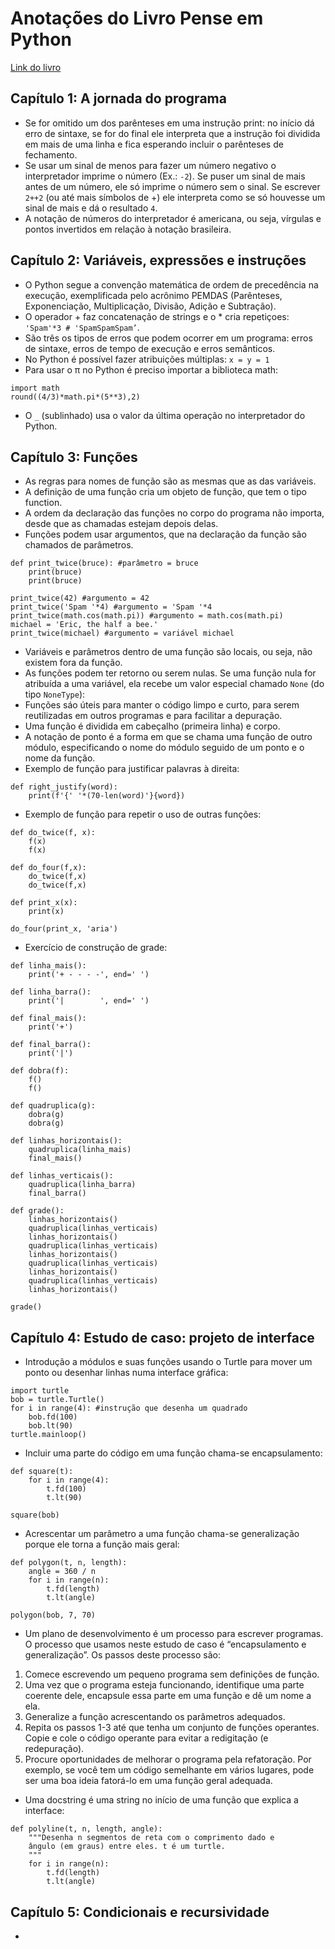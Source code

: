 # Anotações do Livro Pense em Python

[Link do livro](https://penseallen.github.io/PensePython2e/)

## Capítulo 1: A jornada do programa
* Se for omitido um dos parênteses em uma instrução print: no início dá erro de sintaxe, se for do final ele interpreta que a instrução foi dividida em mais de uma linha e fica esperando incluir o parênteses de fechamento.
* Se usar um sinal de menos para fazer um número negativo o interpretador imprime o número (Ex.: `-2`). Se puser um sinal de mais antes de um número, ele só imprime o número sem o sinal. Se escrever `2++2` (ou até mais símbolos de +) ele interpreta como se só houvesse um sinal de mais e dá o resultado `4`.
* A notação de números do interpretador é americana, ou seja, vírgulas e pontos invertidos em relação à notação brasileira.

## Capítulo 2: Variáveis, expressões e instruções
* O Python segue a convenção matemática de ordem de precedência na execução, exemplificada pelo  acrônimo PEMDAS (Parênteses, Exponenciação, Multiplicação, Divisão, Adição e Subtração).
* O operador + faz concatenação de strings e o * cria repetiçoes: `'Spam'*3 # 'SpamSpamSpam’`.
* São três os tipos de erros que podem ocorrer em um programa: erros de sintaxe, erros de tempo de execução e erros semânticos.
* No Python é possível fazer atribuições múltiplas: `x = y = 1`
* Para usar o π no Python é preciso importar a biblioteca math:
```
import math
round((4/3)*math.pi*(5**3),2)
```
* O `_` (sublinhado) usa o valor da última operação no interpretador do Python.

## Capítulo 3: Funções
* As regras para nomes de função são as mesmas que as das variáveis.
* A definição de uma função cria um objeto de função, que tem o tipo function.
* A ordem da declaração das funções no corpo do programa não importa, desde que as chamadas estejam depois delas.
* Funções podem usar argumentos, que na declaração da função são chamados de parâmetros.
```
def print_twice(bruce): #parâmetro = bruce
    print(bruce)
    print(bruce)

print_twice(42) #argumento = 42
print_twice('Spam '*4) #argumento = 'Spam '*4
print_twice(math.cos(math.pi)) #argumento = math.cos(math.pi)
michael = 'Eric, the half a bee.'
print_twice(michael) #argumento = variável michael
```
* Variáveis e parâmetros dentro de uma função são locais, ou seja, não existem fora da função.
* As funções podem ter retorno ou serem nulas. Se uma função nula for atribuída a uma variável, ela recebe um valor especial chamado `None` (do tipo `NoneType`):
* Funções sáo úteis para manter o código limpo e curto, para serem reutilizadas em outros programas e para facilitar a depuração.
* Uma função é dividida em cabeçalho (primeira linha) e corpo.
* A notação de ponto é a forma em que se chama uma função de outro módulo,  especificando o nome do módulo seguido de um ponto e o nome da função.
* Exemplo de função para justificar palavras à direita:
```
def right_justify(word):
    print(f'{' '*(70-len(word)'}{word})
```
* Exemplo de função para repetir o uso de outras funções:
```
def do_twice(f, x):
    f(x)
    f(x)

def do_four(f,x):
    do_twice(f,x)
    do_twice(f,x)

def print_x(x):
    print(x)

do_four(print_x, 'aria')
```
* Exercício de construção de grade:
```
def linha_mais():
    print('+ - - - -', end=' ')

def linha_barra():
    print('|        ', end=' ')

def final_mais():
    print('+')

def final_barra():
    print('|')

def dobra(f):
    f()
    f()

def quadruplica(g):
    dobra(g)
    dobra(g)

def linhas_horizontais():
    quadruplica(linha_mais)
    final_mais()

def linhas_verticais():
    quadruplica(linha_barra)
    final_barra()

def grade():
    linhas_horizontais()
    quadruplica(linhas_verticais)
    linhas_horizontais()
    quadruplica(linhas_verticais)
    linhas_horizontais()
    quadruplica(linhas_verticais)
    linhas_horizontais()
    quadruplica(linhas_verticais)
    linhas_horizontais()

grade()
```

## Capítulo 4: Estudo de caso: projeto de interface
* Introdução a módulos e suas funções usando o Turtle para mover um ponto ou desenhar linhas numa interface gráfica:
```
import turtle
bob = turtle.Turtle()
for i in range(4): #instrução que desenha um quadrado
    bob.fd(100)
    bob.lt(90)
turtle.mainloop()
```
* Incluir uma parte do código em uma função chama-se encapsulamento:
```
def square(t):
    for i in range(4):
        t.fd(100)
        t.lt(90)

square(bob)
```
* Acrescentar um parâmetro a uma função chama-se generalização porque ele torna a função mais geral:
```
def polygon(t, n, length):
    angle = 360 / n
    for i in range(n):
        t.fd(length)
        t.lt(angle)

polygon(bob, 7, 70)
```
* Um plano de desenvolvimento é um processo para escrever programas. O processo que usamos neste estudo de caso é “encapsulamento e generalização”. Os passos deste processo são:
 1. Comece escrevendo um pequeno programa sem definições de função.
 2. Uma vez que o programa esteja funcionando, identifique uma parte coerente dele, encapsule essa parte em uma função e dê um nome a ela.
 3. Generalize a função acrescentando os parâmetros adequados.
 4. Repita os passos 1-3 até que tenha um conjunto de funções operantes. Copie e cole o código operante para evitar a redigitação (e redepuração).
 5. Procure oportunidades de melhorar o programa pela refatoração. Por exemplo, se você tem um código semelhante em vários lugares, pode ser uma boa ideia fatorá-lo em uma função geral adequada.
* Uma docstring é uma string no início de uma função que explica a interface:
```
def polyline(t, n, length, angle):
    """Desenha n segmentos de reta com o comprimento dado e
    ângulo (em graus) entre eles. t é um turtle.
    """
    for i in range(n):
        t.fd(length)
        t.lt(angle)
```

## Capítulo 5: Condicionais e recursividade
* 